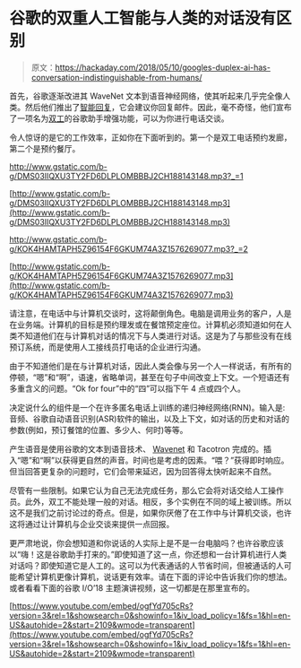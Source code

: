 # 谷歌的双重人工智能与人类的对话没有区别

> 原文：<https://hackaday.com/2018/05/10/googles-duplex-ai-has-conversation-indistinguishable-from-humans/>

首先，谷歌逐渐改进其 WaveNet 文本到语音神经网络，使其听起来几乎完全像人类。然后他们推出了[智能回复](https://ai.googleblog.com/2017/05/efficient-smart-reply-now-for-gmail.html)，它会建议你回复邮件。因此，毫不奇怪，他们宣布了一项名为[双工](https://ai.googleblog.com/2018/05/duplex-ai-system-for-natural-conversation.html)的谷歌助手增强功能，可以为你进行电话交谈。

令人惊讶的是它的工作效率，正如你在下面听到的。第一个是双工电话预约发廊，第二个是预约餐厅。

<http://www.gstatic.com/b-g/DMS03IIQXU3TY2FD6DLPLOMBBBJ2CH188143148.mp3?_=1>

[http://www.gstatic.com/b-g/DMS03IIQXU3TY2FD6DLPLOMBBBJ2CH188143148.mp3](http://www.gstatic.com/b-g/DMS03IIQXU3TY2FD6DLPLOMBBBJ2CH188143148.mp3)

<http://www.gstatic.com/b-g/KOK4HAMTAPH5Z96154F6GKUM74A3Z1576269077.mp3?_=2>

[http://www.gstatic.com/b-g/KOK4HAMTAPH5Z96154F6GKUM74A3Z1576269077.mp3](http://www.gstatic.com/b-g/KOK4HAMTAPH5Z96154F6GKUM74A3Z1576269077.mp3)

请注意，在电话中与计算机交谈时，这将颠倒角色。电脑是调用业务的客户，人是在业务端。计算机的目标是预约理发或在餐馆预定座位。计算机必须知道如何在人类不知道他们在与计算机对话的情况下与人类进行对话。这是为了与那些没有在线预订系统，而是使用人工接线员打电话的企业进行沟通。

由于不知道他们是在与计算机对话，因此人类会像与另一个人一样说话，有所有的停顿，“嗯”和“啊”，语速，省略单词，甚至在句子中间改变上下文。一个短语还有多重含义的问题。“Ok for four”中的“四”可以指下午 4 点或四个人。

决定说什么的组件是一个在许多匿名电话上训练的递归神经网络(RNN)。输入是:音频、谷歌自动语音识别(ASR)软件的输出，以及上下文，如对话的历史和对话的参数(例如，预订餐馆的位置、多少人、何时)等等。

产生语音是使用谷歌的文本到语音技术、 [Wavenet](https://hackaday.com/2016/12/03/talking-neural-nets/) 和 Tacotron 完成的。插入“嗯”和“啊”以获得更自然的声音。时间也是考虑的因素。“喂？”获得即时响应。但当回答更复杂的问题时，它们会带来延迟，因为回答得太快听起来不自然。

尽管有一些限制。如果它认为自己无法完成任务，那么它会将对话交给人工操作员。此外，双工不能处理一般的对话。相反，多个实例在不同的域上被训练。所以这不是我们之前讨论过的奇点。但是，如果你厌倦了在工作中与计算机交谈，也许这将通过让计算机与企业交谈来提供一点回报。

更严肃地说，你会想知道和你说话的人实际上是不是一台电脑吗？也许谷歌应该以“嗨！这是谷歌助手打来的。”即使知道了这一点，你还想和一台计算机进行人类对话吗？即使知道它是人工的。这可以为代表通话的人节省时间，但被通话的人可能希望计算机更像计算机，说话更有效率。请在下面的评论中告诉我们你的想法。或者看看下面的谷歌 I/O’18 主题演讲视频，这一切都是在那里宣布的。

 [https://www.youtube.com/embed/ogfYd705cRs?version=3&rel=1&showsearch=0&showinfo=1&iv_load_policy=1&fs=1&hl=en-US&autohide=2&start=2109&wmode=transparent](https://www.youtube.com/embed/ogfYd705cRs?version=3&rel=1&showsearch=0&showinfo=1&iv_load_policy=1&fs=1&hl=en-US&autohide=2&start=2109&wmode=transparent)


